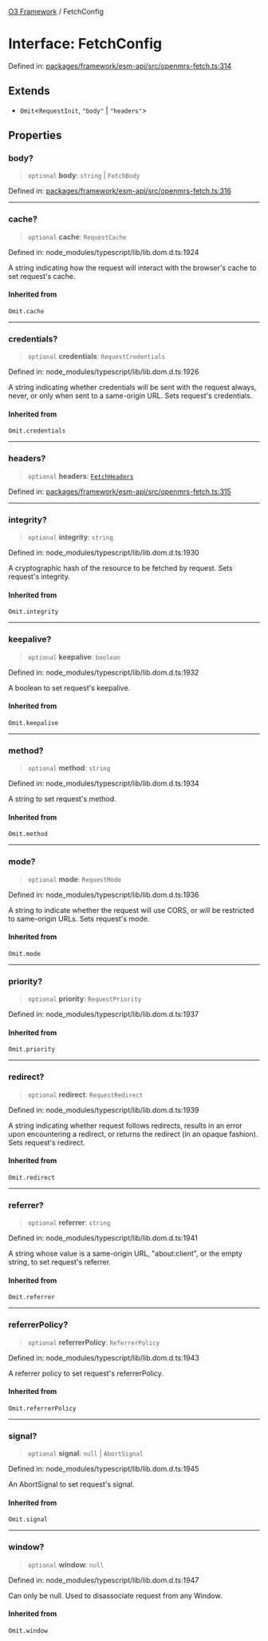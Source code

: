 [O3 Framework](../API.md) / FetchConfig

# Interface: FetchConfig

Defined in: [packages/framework/esm-api/src/openmrs-fetch.ts:314](https://github.com/openmrs/openmrs-esm-core/blob/85cde3ce59cd3d29230c98040a3f53525e808725/packages/framework/esm-api/src/openmrs-fetch.ts#L314)

## Extends

- `Omit`\<`RequestInit`, `"body"` \| `"headers"`\>

## Properties

### body?

> `optional` **body**: `string` \| `FetchBody`

Defined in: [packages/framework/esm-api/src/openmrs-fetch.ts:316](https://github.com/openmrs/openmrs-esm-core/blob/85cde3ce59cd3d29230c98040a3f53525e808725/packages/framework/esm-api/src/openmrs-fetch.ts#L316)

***

### cache?

> `optional` **cache**: `RequestCache`

Defined in: node\_modules/typescript/lib/lib.dom.d.ts:1924

A string indicating how the request will interact with the browser's cache to set request's cache.

#### Inherited from

`Omit.cache`

***

### credentials?

> `optional` **credentials**: `RequestCredentials`

Defined in: node\_modules/typescript/lib/lib.dom.d.ts:1926

A string indicating whether credentials will be sent with the request always, never, or only when sent to a same-origin URL. Sets request's credentials.

#### Inherited from

`Omit.credentials`

***

### headers?

> `optional` **headers**: [`FetchHeaders`](FetchHeaders.md)

Defined in: [packages/framework/esm-api/src/openmrs-fetch.ts:315](https://github.com/openmrs/openmrs-esm-core/blob/85cde3ce59cd3d29230c98040a3f53525e808725/packages/framework/esm-api/src/openmrs-fetch.ts#L315)

***

### integrity?

> `optional` **integrity**: `string`

Defined in: node\_modules/typescript/lib/lib.dom.d.ts:1930

A cryptographic hash of the resource to be fetched by request. Sets request's integrity.

#### Inherited from

`Omit.integrity`

***

### keepalive?

> `optional` **keepalive**: `boolean`

Defined in: node\_modules/typescript/lib/lib.dom.d.ts:1932

A boolean to set request's keepalive.

#### Inherited from

`Omit.keepalive`

***

### method?

> `optional` **method**: `string`

Defined in: node\_modules/typescript/lib/lib.dom.d.ts:1934

A string to set request's method.

#### Inherited from

`Omit.method`

***

### mode?

> `optional` **mode**: `RequestMode`

Defined in: node\_modules/typescript/lib/lib.dom.d.ts:1936

A string to indicate whether the request will use CORS, or will be restricted to same-origin URLs. Sets request's mode.

#### Inherited from

`Omit.mode`

***

### priority?

> `optional` **priority**: `RequestPriority`

Defined in: node\_modules/typescript/lib/lib.dom.d.ts:1937

#### Inherited from

`Omit.priority`

***

### redirect?

> `optional` **redirect**: `RequestRedirect`

Defined in: node\_modules/typescript/lib/lib.dom.d.ts:1939

A string indicating whether request follows redirects, results in an error upon encountering a redirect, or returns the redirect (in an opaque fashion). Sets request's redirect.

#### Inherited from

`Omit.redirect`

***

### referrer?

> `optional` **referrer**: `string`

Defined in: node\_modules/typescript/lib/lib.dom.d.ts:1941

A string whose value is a same-origin URL, "about:client", or the empty string, to set request's referrer.

#### Inherited from

`Omit.referrer`

***

### referrerPolicy?

> `optional` **referrerPolicy**: `ReferrerPolicy`

Defined in: node\_modules/typescript/lib/lib.dom.d.ts:1943

A referrer policy to set request's referrerPolicy.

#### Inherited from

`Omit.referrerPolicy`

***

### signal?

> `optional` **signal**: `null` \| `AbortSignal`

Defined in: node\_modules/typescript/lib/lib.dom.d.ts:1945

An AbortSignal to set request's signal.

#### Inherited from

`Omit.signal`

***

### window?

> `optional` **window**: `null`

Defined in: node\_modules/typescript/lib/lib.dom.d.ts:1947

Can only be null. Used to disassociate request from any Window.

#### Inherited from

`Omit.window`
